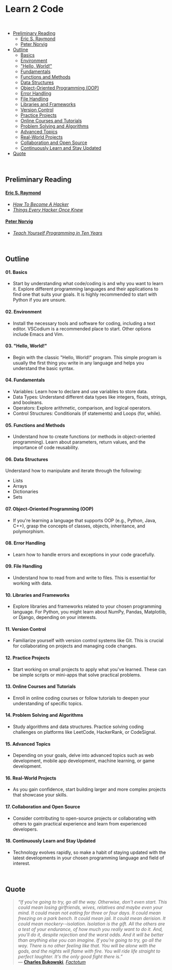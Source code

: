 # Learn 2 Code

<br>

- [Preliminary Reading](#preliminary-reading)
    - [Eric S. Raymond](#eric-s-raymond)
    - [Peter Norvig](#peter-norvig)
- [Outline](#outline)
    - [Basics](#01-basics)
    - [Environment](#02-environment)
    - ["Hello, World!"](#03-hello-world)
    - [Fundamentals](#04-fundamentals)
    - [Functions and Methods](#05-functions-and-methods)
    - [Data Structures](#06-data-structures)
    - [Object-Oriented Programming (OOP)](#07-object-oriented-programming-oop)
    - [Error Handling](#08-error-handling)
    - [File Handling](#09-file-handling)
    - [Libraries and Frameworks](#10-libraries-and-frameworks)
    - [Version Control](#11-version-control)
    - [Practice Projects](#12-practice-projects)
    - [Online Courses and Tutorials](#13-online-courses-and-tutorials)
    - [Problem Solving and Algorithms](#14-problem-solving-and-algorithms)
    - [Advanced Topics](#15-advanced-topics)
    - [Real-World Projects](#16-real-world-projects)
    - [Collaboration and Open Source](#17-collaboration-and-open-source)
    - [Continuously Learn and Stay Updated](#18-continuously-learn-and-stay-updated)
- [Quote](#quote)

<br>

## Preliminary Reading
#### **[Eric S. Raymond](https://en.wikipedia.org/wiki/Eric_S._Raymond)**
- *[How To Become A Hacker](http://www.catb.org/~esr/faqs/hacker-howto.html)*
- *[Things Every Hacker Once Knew](http://www.catb.org/~esr/faqs/things-every-hacker-once-knew/)*
#### **[Peter Norvig](https://en.wikipedia.org/wiki/Peter_Norvig)**
- *[Teach Yourself Programming in Ten Years](https://norvig.com/21-days.html)*

<br>

## Outline

#### 01. Basics <br>
- Start by understanding what code/coding is and why you want to learn it. Explore different programming languages and their applications to find one that suits your goals. It is highly recommended to start with Python if you are unsure.

#### 02. Environment <br>
- Install the necessary tools and software for coding, including a text editor. VSCodium is a recommended place to start. Other options include Emacs and Vim.

#### 03. "Hello, World!" <br>
- Begin with the classic "Hello, World!" program. This simple program is usually the first thing you write in any language and helps you understand the basic syntax.

#### 04. Fundamentals <br>
- Variables: Learn how to declare and use variables to store data.
- Data Types: Understand different data types like integers, floats, strings, and booleans.
- Operators: Explore arithmetic, comparison, and logical operators.
- Control Structures: Conditionals (if statements) and Loops (for, while).

#### 05. Functions and Methods <br>
- Understand how to create functions (or methods in object-oriented programming). Learn about parameters, return values, and the importance of code reusability.

#### 06. Data Structures <br>
Understand how to manipulate and iterate through the following:
- Lists
- Arrays
- Dictionaries
- Sets

#### 07. Object-Oriented Programming (OOP) <br>
- If you're learning a language that supports OOP (e.g., Python, Java, C++), grasp the concepts of classes, objects, inheritance, and polymorphism.

#### 08. Error Handling <br>
- Learn how to handle errors and exceptions in your code gracefully.

#### 09. File Handling <br>
- Understand how to read from and write to files. This is essential for working with data.

#### 10. Libraries and Frameworks <br>
- Explore libraries and frameworks related to your chosen programming language. For Python, you might learn about NumPy, Pandas, Matplotlib, or Django, depending on your interests.

#### 11. Version Control <br>
- Familiarize yourself with version control systems like Git. This is crucial for collaborating on projects and managing code changes.

#### 12. Practice Projects <br>
- Start working on small projects to apply what you've learned. These can be simple scripts or mini-apps that solve practical problems.

#### 13. Online Courses and Tutorials <br>
- Enroll in online coding courses or follow tutorials to deepen your understanding of specific topics.

#### 14. Problem Solving and Algorithms <br>
- Study algorithms and data structures. Practice solving coding challenges on platforms like LeetCode, HackerRank, or CodeSignal.

#### 15. Advanced Topics <br>
- Depending on your goals, delve into advanced topics such as web development, mobile app development, machine learning, or game development.

#### 16. Real-World Projects <br>
- As you gain confidence, start building larger and more complex projects that showcase your skills.

#### 17. Collaboration and Open Source <br>
- Consider contributing to open-source projects or collaborating with others to gain practical experience and learn from experienced developers.

#### 18. Continuously Learn and Stay Updated <br>
- Technology evolves rapidly, so make a habit of staying updated with the latest developments in your chosen programming language and field of interest.

<br>

## Quote
> *“If you're going to try, go all the way. Otherwise, don't even start. This could mean losing girlfriends, wives, relatives and maybe even your mind. It could mean not eating for three or four days. It could mean freezing on a park bench. It could mean jail. It could mean derision. It could mean mockery--isolation. Isolation is the gift. All the others are a test of your endurance, of how much you really want to do it. And, you'll do it, despite rejection and the worst odds. And it will be better than anything else you can imagine. If you're going to try, go all the way. There is no other feeling like that. You will be alone with the gods, and the nights will flame with fire. You will ride life straight to perfect laughter. It's the only good fight there is.”* <br>
> ― **[Charles Bukowski](https://en.wikipedia.org/wiki/Charles_Bukowski)**, *[Factotum](https://en.wikipedia.org/wiki/Factotum_(novel))*